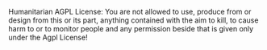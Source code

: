 Humanitarian AGPL License: You are not allowed to use, produce from or design from this or its part, anything contained with the aim to kill, to cause harm to or to monitor people and any permission beside that is given only under the Agpl License!
